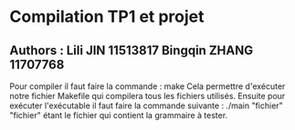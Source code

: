 # Compilation TP1 et projet

## Authors :   Lili JIN 11513817     Bingqin ZHANG 11707768

Pour compiler il faut faire la commande : make
Cela permettre d'exécuter notre fichier Makefile qui compilera tous les fichiers utilisés.
Ensuite pour exécuter l'exécutable il faut faire la commande suivante : ./main "fichier"
"fichier" étant le fichier qui contient la grammaire à tester.

